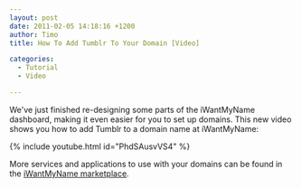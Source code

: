 ```yaml
---
layout: post
date: 2011-02-05 14:18:16 +1200
author: Timo
title: How To Add Tumblr To Your Domain [Video]

categories:
  - Tutorial
  - Video

---
```


We've just finished re-designing some parts of the iWantMyName dashboard, making it even easier for you to set up domains. This new video shows you how to add Tumblr to a domain name at iWantMyName:

{% include youtube.html id="PhdSAusvVS4" %}

More services and applications to use with your domains can be found in the [iWantMyName marketplace](https://iwantmyname.com/services/featured).
